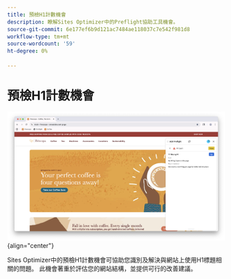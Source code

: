 ```yaml
---
title: 預檢H1計數機會
description: 瞭解Sites Optimizer中的Preflight協助工具機會。
source-git-commit: 6e177ef6b9d121ac7484ae118037c7e542f981d8
workflow-type: tm+mt
source-wordcount: '59'
ht-degree: 0%

---
```



# 預檢H1計數機會

![預檢H1計數機會](./assets/h1-count/hero.png){align="center"}

Sites Optimizer中的預檢H1計數機會可協助您識別及解決與網站上使用H1標題相關的問題。 此機會著重於評估您的網站結構，並提供可行的改善建議。
